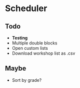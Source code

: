 # Scheduler

## Todo

- **Testing**
- Multiple double blocks
- Open custom lists
- Download workshop list as .csv

## Maybe

- Sort by grade?
